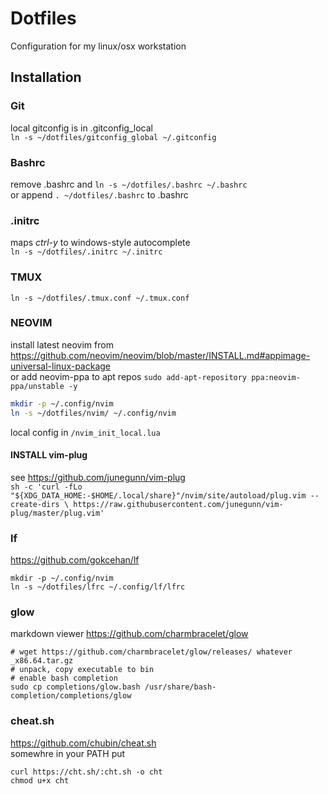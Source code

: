# Dotfiles
Configuration for my linux/osx workstation

## Installation
### Git
local gitconfig is in .gitconfig_local <br/>
`ln -s ~/dotfiles/gitconfig_global ~/.gitconfig`

### Bashrc
remove .bashrc and
`ln -s ~/dotfiles/.bashrc ~/.bashrc`<br/>
or append `. ~/dotfiles/.bashrc` to .bashrc

### .initrc
maps *ctrl-y* to windows-style autocomplete <br/>
`ln -s ~/dotfiles/.initrc ~/.initrc`<br/>

### TMUX
`ln -s ~/dotfiles/.tmux.conf ~/.tmux.conf`

### NEOVIM
install latest neovim from https://github.com/neovim/neovim/blob/master/INSTALL.md#appimage-universal-linux-package<br/>
or add neovim-ppa to apt repos `sudo add-apt-repository ppa:neovim-ppa/unstable -y`<br/>
```bash
mkdir -p ~/.config/nvim
ln -s ~/dotfiles/nvim/ ~/.config/nvim
```
local config in `/nvim_init_local.lua`
#### INSTALL vim-plug
see https://github.com/junegunn/vim-plug<br/>
`sh -c 'curl -fLo "${XDG_DATA_HOME:-$HOME/.local/share}"/nvim/site/autoload/plug.vim --create-dirs \
       https://raw.githubusercontent.com/junegunn/vim-plug/master/plug.vim'`<br/>
### lf
https://github.com/gokcehan/lf<br/>  
```
mkdir -p ~/.config/nvim
ln -s ~/dotfiles/lfrc ~/.config/lf/lfrc
```

### glow
markdown viewer https://github.com/charmbracelet/glow<br/>
```
# wget https://github.com/charmbracelet/glow/releases/ whatever _x86.64.tar.gz
# unpack, copy executable to bin
# enable bash completion
sudo cp completions/glow.bash /usr/share/bash-completion/completions/glow
```

### cheat.sh
https://github.com/chubin/cheat.sh<br/>
somewhre in your PATH put<br/>
```
curl https://cht.sh/:cht.sh -o cht
chmod u+x cht
```
